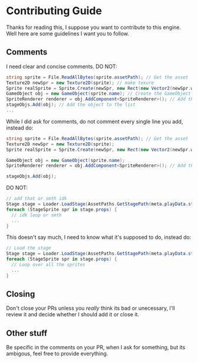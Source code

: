 # Contributing Guide
Thanks for reading this, I suppose you want to contribute to this engine. Well here are some guidelines I want you to follow.

## Comments
I need clear and concise comments.
DO NOT:
```cs
string sprite = File.ReadAllBytes(sprite.assetPath); // Get the asset
Texture2D newSpr = new Texture2D(sprite); // make texure
Sprite realSprite = Sprite.Create(newSpr, new Rect(new Vector2(newSpr.width, newSpr.height), Vector2.Zero) ...); // Create sprite
GameObject obj = new GameObject(sprite.name); // Create the GameObject
SpriteRenderer renderer = obj.AddComponent<SpriteRenderer>(); // Add the sprite
stageObjs.Add(obj); // Add the object to the list
...
```
While I did ask for comments, do not comment every single line you add, instead do:
```cs
string sprite = File.ReadAllBytes(sprite.assetPath); // Get the asset
Texture2D newSpr = new Texture2D(sprite);
Sprite realSprite = Sprite.Create(newSpr, new Rect(new Vector2(newSpr.width, newSpr.height), Vector2.Zero) ...); // Create sprite

GameObject obj = new GameObject(sprite.name);
SpriteRenderer renderer = obj.AddComponent<SpriteRenderer>(); // Add the sprite

stageObjs.Add(obj);
```
DO NOT:
```cs
// add that or smth idk
Stage stage = Loader.LoadStage(AssetPaths.GetStagePath(meta.playData.stage));
foreach (StageSprite spr in stage.props) {
  // idk loop or smth
  ...
}
```
This doesn't say much, I need to know what it's supposed to do, instead do:
```cs
// Load the stage
Stage stage = Loader.LoadStage(AssetPaths.GetStagePath(meta.playData.stage));
foreach (StageSprite spr in stage.props) {
  // Loop over all the sprites
  ...
}
```

## Closing
Don't close your PRs unless you *really* think its bad or unecessary, I'll review it and decide whether I should add it or close it.

## Other stuff
Be specific in the comments on your PR, when I ask for something, but its ambigous, feel free to provide everything.
